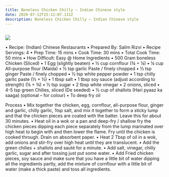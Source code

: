```yaml
---
title: Boneless Chicken Chilly – Indian Chinese style
date: 2020-07-12T15:12:07.131Z
description: Boneless Chicken Chilly – Indian Chinese style
---
```

![]()

![](boneless-chicken-chilly.jpg)

•	Recipe: (Indian) Chinese Restaurants
•	Prepared By: Salim Rizvi 
•	Recipe Servings: 4
•	Prep Time: 15 mins
•	Cook Time: 30 mins
•	Total Cook Time: 50 mins
•	How Difficult: Easy @ Home
Ingredients 
•	500 Gram boneless Chicken (Sliced)
•	1 Egg (slightly beaten)
•	½ cup cornflour (¾ + ¼)
•	¼ cup All-purpose flour (Maida)
•	½ tsp garlic Paste / finely chopped 
•	½ tsp ginger Paste / finely chopped
•	½ tsp white pepper powder 
•	1 tsp chilly garlic paste (½ + ½)
•	1 tbsp salt
•	1 tbsp soy sauce (adjust according to strength) (¼ + ¾)
•	½ tsp sugar 
•	2 tbsp white vinegar
•	2 onions, sliced
•	4-5 tsp green Chilies, sliced (De seeded)
•	½ cup of shallots (Hari pyaaz ka saaga) (optional – for colour)
•	To deep fry oil

Process
•	Mix together the chicken, egg, cornflour, all-purpose flour, ginger and garlic, chilly garlic, 1tsp salt, and mix it together to form a sticky lump and that the chicken pieces are coated with the batter. Leave this for about 30 minutes.
•	Heat oil in a wok or a pan and deep-fry / shallow fry the chicken pieces dipping each piece separately from the lump marinated over high heat to begin with and then lower the flame. Fry until the chicken is cooked through. Drain on absorbent paper.
•	Heat 2 Tbsp of oil in a wok, add onions and stir-fry over high heat until they are translucent. 
•	Add the green chilies + shallots and sauté for a minute.
•	Add salt, vinegar, chilly garlic, sugar and after tossing just put some water. 
•	Add Fried chicken pieces, soy sauce and make sure that you have a little bit of water dipping all the ingredients partly, add the mixture of cornflour with a little bit of water (make a thick paste) and toss all ingredients.